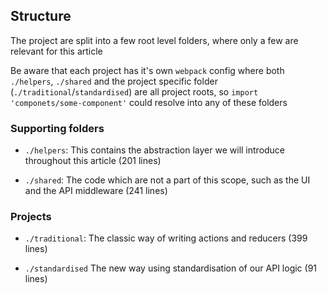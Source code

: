 ## Structure

The project are split into a few root level folders, where only a few are relevant for this article

Be aware that each project has it's own `webpack` config where both `./helpers`, `./shared` and the project specific folder (`./traditional`/`standardised`) are all project roots, so `import 'componets/some-component'` could resolve into any of these folders

### Supporting folders

* `./helpers`: This contains the abstraction layer we will introduce throughout this article (201 lines)

* `./shared`: The code which are not a part of this scope, such as the UI and the API middleware (241 lines)

### Projects

* `./traditional`: The classic way of writing actions and reducers (399 lines)

* `./standardised` The new way using standardisation of our API logic (91 lines)
